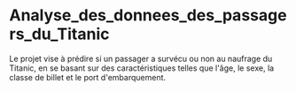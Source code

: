 # Analyse_des_donnees_des_passagers_du_Titanic
Le projet vise à prédire si un passager a survécu ou non au naufrage du Titanic, en se basant sur des caractéristiques telles que l'âge, le sexe, la classe de billet et le port d'embarquement.
